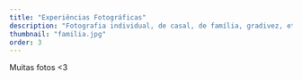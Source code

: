 ```yaml
---
title: "Experiências Fotográficas"
description: "Fotografia individual, de casal, de família, gradivez, etc."
thumbnail: "familia.jpg"
order: 3
---
```

Muitas fotos <3